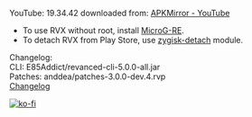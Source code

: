 YouTube: 19.34.42
downloaded from: [APKMirror - YouTube](https://www.apkmirror.com/apk/google-inc/youtube/youtube-19-34-42-release/youtube-19-34-42-2-android-apk-download/)  
- To use RVX without root, install [MicroG-RE](https://github.com/WSTxda/MicroG-RE/releases/latest).  
- To detach RVX from Play Store, use [zygisk-detach](https://github.com/j-hc/zygisk-detach) module.  

Changelog:  
CLI: E85Addict/revanced-cli-5.0.0-all.jar  
Patches: anddea/patches-3.0.0-dev.4.rvp  
[Changelog](https://github.com/anddea/revanced-patches/releases/tag/v3.0.0-dev.4)  
  
[![ko-fi](https://ko-fi.com/img/githubbutton_sm.svg)](https://ko-fi.com/W7W8VRK0S)  
